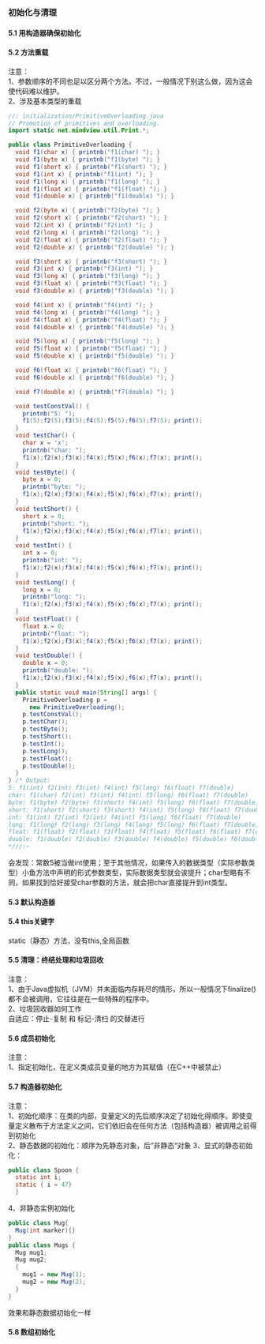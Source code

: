 ### 初始化与清理
#### 5.1 用构造器确保初始化
#### 5.2 方法重载
注意：  
1、参数顺序的不同也足以区分两个方法。不过，一般情况下别这么做，因为这会使代码难以维护。  
2、涉及基本类型的重载
```java
//: initialization/PrimitiveOverloading.java
// Promotion of primitives and overloading.
import static net.mindview.util.Print.*;

public class PrimitiveOverloading {
  void f1(char x) { printnb("f1(char) "); }
  void f1(byte x) { printnb("f1(byte) "); }
  void f1(short x) { printnb("f1(short) "); }
  void f1(int x) { printnb("f1(int) "); }
  void f1(long x) { printnb("f1(long) "); }
  void f1(float x) { printnb("f1(float) "); }
  void f1(double x) { printnb("f1(double) "); }

  void f2(byte x) { printnb("f2(byte) "); }
  void f2(short x) { printnb("f2(short) "); }
  void f2(int x) { printnb("f2(int) "); }
  void f2(long x) { printnb("f2(long) "); }
  void f2(float x) { printnb("f2(float) "); }
  void f2(double x) { printnb("f2(double) "); }

  void f3(short x) { printnb("f3(short) "); }
  void f3(int x) { printnb("f3(int) "); }
  void f3(long x) { printnb("f3(long) "); }
  void f3(float x) { printnb("f3(float) "); }
  void f3(double x) { printnb("f3(double) "); }

  void f4(int x) { printnb("f4(int) "); }
  void f4(long x) { printnb("f4(long) "); }
  void f4(float x) { printnb("f4(float) "); }
  void f4(double x) { printnb("f4(double) "); }

  void f5(long x) { printnb("f5(long) "); }
  void f5(float x) { printnb("f5(float) "); }
  void f5(double x) { printnb("f5(double) "); }

  void f6(float x) { printnb("f6(float) "); }
  void f6(double x) { printnb("f6(double) "); }

  void f7(double x) { printnb("f7(double) "); }

  void testConstVal() {
    printnb("5: ");
    f1(5);f2(5);f3(5);f4(5);f5(5);f6(5);f7(5); print();
  }
  void testChar() {
    char x = 'x';
    printnb("char: ");
    f1(x);f2(x);f3(x);f4(x);f5(x);f6(x);f7(x); print();
  }
  void testByte() {
    byte x = 0;
    printnb("byte: ");
    f1(x);f2(x);f3(x);f4(x);f5(x);f6(x);f7(x); print();
  }
  void testShort() {
    short x = 0;
    printnb("short: ");
    f1(x);f2(x);f3(x);f4(x);f5(x);f6(x);f7(x); print();
  }
  void testInt() {
    int x = 0;
    printnb("int: ");
    f1(x);f2(x);f3(x);f4(x);f5(x);f6(x);f7(x); print();
  }
  void testLong() {
    long x = 0;
    printnb("long: ");
    f1(x);f2(x);f3(x);f4(x);f5(x);f6(x);f7(x); print();
  }
  void testFloat() {
    float x = 0;
    printnb("float: ");
    f1(x);f2(x);f3(x);f4(x);f5(x);f6(x);f7(x); print();
  }
  void testDouble() {
    double x = 0;
    printnb("double: ");
    f1(x);f2(x);f3(x);f4(x);f5(x);f6(x);f7(x); print();
  }
  public static void main(String[] args) {
    PrimitiveOverloading p =
      new PrimitiveOverloading();
    p.testConstVal();
    p.testChar();
    p.testByte();
    p.testShort();
    p.testInt();
    p.testLong();
    p.testFloat();
    p.testDouble();
  }
} /* Output:
5: f1(int) f2(int) f3(int) f4(int) f5(long) f6(float) f7(double)
char: f1(char) f2(int) f3(int) f4(int) f5(long) f6(float) f7(double)
byte: f1(byte) f2(byte) f3(short) f4(int) f5(long) f6(float) f7(double)
short: f1(short) f2(short) f3(short) f4(int) f5(long) f6(float) f7(double)
int: f1(int) f2(int) f3(int) f4(int) f5(long) f6(float) f7(double)
long: f1(long) f2(long) f3(long) f4(long) f5(long) f6(float) f7(double)
float: f1(float) f2(float) f3(float) f4(float) f5(float) f6(float) f7(double)
double: f1(double) f2(double) f3(double) f4(double) f5(double) f6(double) f7(double)
*///:~
```
会发现：常数5被当做int使用；至于其他情况，如果传入的数据类型（实际参数类型）小鱼方法中声明的形式参数类型，实际数据类型就会诶提升；char型略有不同，如果找到恰好接受char参数的方法，就会把char直接提升到int类型。
#### 5.3 默认构造器
#### 5.4 this关键字
static（静态）方法，没有this,全局函数
#### 5.5 清理：终结处理和垃圾回收
注意：  
1、由于Java虚拟机（JVM）并未面临内存耗尽的情形，所以一般情况下finalize()都不会被调用，它往往是在一些特殊的程序中。  
2、垃圾回收器如何工作  
自适应：停止-复制 和 标记-清扫 的交替进行  
#### 5.6 成员初始化
注意：  
1、指定初始化，在定义类成员变量的地方为其赋值（在C++中被禁止）
#### 5.7 构造器初始化
注意：  
1、初始化顺序：在类的内部，变量定义的先后顺序决定了初始化得顺序。即使变量定义散布于方法定义之间，它们依旧会在任何方法（包括构造器）被调用之前得到初始化  
2、静态数据的初始化：顺序为先静态对象，后“非静态“对象
3、显式的静态初始化：
```java
public class Spoon {
  static int i;
  static { i = 47}
  }
```
4、非静态实例初始化
```java
public class Mug{
  Mug(int marker){}
}
public class Mugs {
  Mug mug1;
  Mug mug2;
  {
    mug1 = new Mug(1);
    mug2 = new Mug(2);
  }
}
```
效果和静态数据初始化一样
#### 5.8 数组初始化
